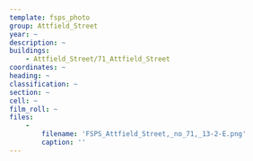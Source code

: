 ```yaml
---
template: fsps_photo
group: Attfield_Street
year: ~
description: ~
buildings:
    - Attfield_Street/71_Attfield_Street
coordinates: ~
heading: ~
classification: ~
section: ~
cell: ~
film_roll: ~
files:
    -
        filename: 'FSPS_Attfield_Street,_no_71,_13-2-E.png'
        caption: ''
---
```

